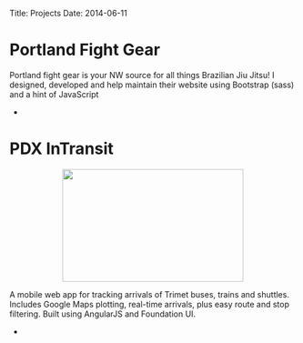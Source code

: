 Title: Projects
Date: 2014-06-11

<style>
	.project > .image {
	    height: 198px;
	    overflow: hidden;
	    width: 63%;
	    margin: 0 auto;
	}

	.project > .image > img {
		width: 100%;
	}
</style>

<div class="project">
	<h1>Portland Fight Gear</h1>
	<p>Portland fight gear is your NW source for all things Brazilian Jiu Jitsu! I designed, developed and help maintain their website using Bootstrap (sass) and a hint of JavaScript</p>
	<ul class="links"><li><a href="http://portlandfightgear.com" target="_blank"><i class="fa fa-external-link"></i></a></li></ul>
</div>

<div class="project">
	<h1>PDX InTransit</h1>
	<div class="image">
		<img src="/theme/routes.jpg">
	</div>
	<p>A mobile web app for tracking arrivals of Trimet buses, trains and shuttles. Includes Google Maps plotting, real-time arrivals, plus easy route and stop filtering. Built using AngularJS and Foundation UI.</p>
	<ul class="links"><li><a href="https://github.com/Lokeh/BusTracker" target=_blank><i class="fa fa-github fa-2x"></i></a></li></ul>
</div> 